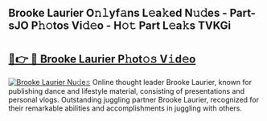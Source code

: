 ## Brooke Laurier O𝚗𝚕yf𝚊ns L𝚎a𝚔ed N𝚞𝚍es - Part-sJO P𝚑𝚘tos Vi𝚍𝚎o - H𝚘𝚝 Part L𝚎a𝚔s TVKGi

# <h2><a href="http://kf07on.oniu.top/?m=Brooke+Laurier">🔗👉 🔴 Brooke Laurier P𝚑ot𝚘𝚜 V𝚒d𝚎o</a></h2>

[![Brooke Laurier Nu𝚍e𝚜](https://i.imgur.com/0qMVB7G.gif)](http://kf07on.oniu.top/?m=Brooke+Laurier)
Online thought leader Brooke Laurier, known for publishing dance and lifestyle material, consisting of presentations and personal vlogs. Outstanding juggling partner Brooke Laurier, recognized for their remarkable abilities and accomplishments in juggling with others.  

